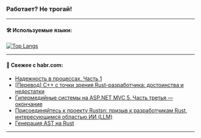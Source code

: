 ### Работает? Не трогай!

---
<!--
#### 🛠️ Technical stack:

![Java](https://img.shields.io/badge/Java-informational?logo=Oracle&style=flat&logoColor=white&color=FF4500)
![Kotlin](https://img.shields.io/badge/Kotlin-informational?logo=Kotlin&style=flat&logoColor=white&color=774D97)
![TS](https://img.shields.io/badge/TypeScript-informational?logo=typeScript&style=flat&logoColor=black&color=017acc)
![Python](https://img.shields.io/badge/Python-informational?logo=Python&style=flat&logoColor=black&color=ffdd54) <br>
![Spring](https://img.shields.io/badge/Spring-informational?logo=Spring&style=flat&logoColor=white&color=6DB33F) 
![SpringBoot](https://img.shields.io/badge/SpringBoot-informational?logo=SpringBoot&style=flat&logoColor=white&color=6DB33F)
![Nest](https://img.shields.io/badge/NestJS-informational?logo=NestJS&style=flat&logoColor=white&color=E0234E) 
![NodeJS](https://img.shields.io/badge/NodeJS-informational?logo=node.js&style=flat&logoColor=white&color=70A760)<br>
![PostgreSQL](https://img.shields.io/badge/PostgreSQL-informational?logo=PostgreSQL&style=flat&logoColor=white&color=DAA520)
![MongoDB](https://img.shields.io/badge/MongoDB-informational?logo=MongoDB&style=flat&logoColor=white&color=870000)
![Apache](https://img.shields.io/badge/Apache-informational?logo=apache&style=flat&logoColor=white&color=f74e28)

___ 
-->

#### 🛠️ Используемые языки:

[![Top Langs](https://github-readme-stats-u2qms2cxw-advtsettinggmailcoms-projects.vercel.app/api/top-langs/?username=zloylis&langs_count=10&hide_title=true&title_color=e6edf3&size_weight=0.5&count_weight=0.5&layout=compact&hide_progress=true&hide_border=true&theme=dracula)](https://github.com/zloylis)

<!---


####  :octocat:&nbsp;&nbsp; Статистика:

![GitHub stats](https://github-readme-stats-u2qms2cxw-advtsettinggmailcoms-projects.vercel.app/api?username=zloylis&show_icons=true&hide_border=true&theme=dracula&title_color=e6edf3&include_all_commits=true&count_private=true&hide_rank=false&hide_title=true&rank_icon=github)
-->
---

#### 💬 Свежее с habr.com:

<!-- BLOG-POST-LIST:START -->
- [Надежность в процессах. Часть 1](https://habr.com/ru/articles/844992/?utm_source=habrahabr&utm_medium=rss&utm_campaign=844992)
- [[Перевод] C++ с точки зрения Rust-разработчика: достоинства и недостатки](https://habr.com/ru/articles/844988/?utm_source=habrahabr&utm_medium=rss&utm_campaign=844988)
- [Гипермедийные системы на ASP.NET MVC 5. Часть третья — окончание](https://habr.com/ru/articles/844984/?utm_source=habrahabr&utm_medium=rss&utm_campaign=844984)
- [Присоединяйтесь к проекту Rustsn: призыв к разработчикам Rust, интересующимся областью ИИ &lpar;LLM&rpar;](https://habr.com/ru/articles/844976/?utm_source=habrahabr&utm_medium=rss&utm_campaign=844976)
- [Генерация AST на Rust](https://habr.com/ru/companies/otus/articles/844120/?utm_source=habrahabr&utm_medium=rss&utm_campaign=844120)
<!-- BLOG-POST-LIST:END -->

---
